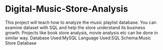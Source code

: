 # Digital-Music-Store-Analysis
This project will teach how to analyze the music playlist database. You can examine dataset with SQL and help the store understand its business growth. Projects like book store analysis, movie analysis etc can be done in similar way.
Database Used:MySQL
Language Used:SQL
Schema:Music Store Database

